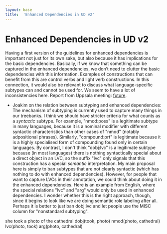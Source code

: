 ```yaml
---
layout: base
title:  'Enhanced Dependencies in UD v2'
---
```


# Enhanced Dependencies in UD v2

Having a first version of the guidelines for enhanced dependencies is important not just for its own sake,
but also because it has implications for the basic dependencies. Basically, if we know that something
can be captured in the enhanced dependencies, we don’t need to clutter the basic dependencies with
this information. Examples of constructions that can benefit from this are control verbs and light verb
constructions. In this connection, it would also be relevant to discuss what language-specific subtypes can and cannot be used for. We seem to have a lot of inconsistencies here. Report from Uppsala meeting: [future](../2015-08-23-uppsala/future.html).

* Joakim on the relation between subtyping and enhanced dependencies: The mechanism of subtyping is currently used to capture many things in our treebanks. I think we should have stricter criteria for what counts as a _syntactic_ subtype. For example, "nmod:poss" is a legitimate subtype in many languages, because it is a nominal modifier with different syntactic characteristics than other cases of "nmod" (notably adpositional phrases). Similarly, "compound:prt" is legitimate because it is a highly specialised form of compounding found only in certain languages. By contrast, I don't think "dobj:lvc" is a legitimate subtype because (in most languages) there is nothing syntactically special about a direct object in an LVC, so the suffix "lvc" only signals that this construction has a special _semantic_ interpretation. My main proposal here is simply to ban subtypes that are not clearly syntactic (which has nothing to do with enhanced dependencies). However, for people that want to capture LVCs in their annotation, we could think about doing it in the enhanced dependencies. Here is an example from English, where the special relations "lvc" and "arg" would only be used in enhanced dependencies. I wonder whether this is the right approach, though, since it begins to look like we are doing semantic role labeling after all. Perhaps it is better to just ban dobj:lvc and let people use the MISC column for "nonstandard subtyping".

she took a photo of the cathedral
dobj(took, photo)
nmod(photo, cathedral)
lvc(photo, took)
arg(photo, cathedral)
